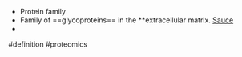 - Protein family
- Family of ==glycoproteins== in the **extracellular matrix. [Sauce](https://www.sciencedirect.com/science/article/pii/S0945053X00000743)
- 
  

#definition #proteomics 